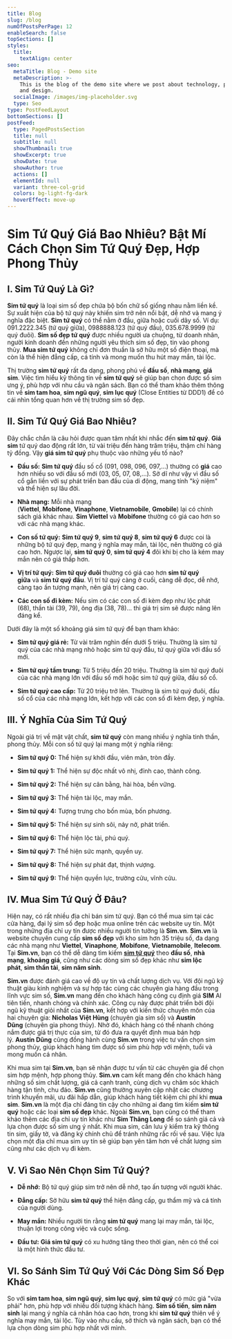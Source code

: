 ```yaml
---
title: Blog
slug: /blog
numOfPostsPerPage: 12
enableSearch: false
topSections: []
styles:
  title:
    textAlign: center
seo:
  metaTitle: Blog - Demo site
  metaDescription: >-
    This is the blog of the demo site where we post about technology, product,
    and design.
  socialImage: /images/img-placeholder.svg
  type: Seo
type: PostFeedLayout
bottomSections: []
postFeed:
  type: PagedPostsSection
  title: null
  subtitle: null
  showThumbnail: true
  showExcerpt: true
  showDate: true
  showAuthor: true
  actions: []
  elementId: null
  variant: three-col-grid
  colors: bg-light-fg-dark
  hoverEffect: move-up
---
```

# Sim Tứ Quý Giá Bao Nhiêu? Bật Mí Cách Chọn Sim Tứ Quý Đẹp, Hợp Phong Thủy

## **I. Sim Tứ Quý Là Gì?**

**Sim tứ quý** là loại sim số đẹp chứa bộ bốn chữ số giống nhau nằm liền kề. Sự xuất hiện của bộ tứ quý này khiến sim trở nên nổi bật, dễ nhớ và mang ý nghĩa đặc biệt. **Sim tứ quý** có thể nằm ở đầu, giữa hoặc cuối dãy số. Ví dụ: 091.2222.345 (tứ quý giữa), 0988888.123 (tứ quý đầu), 035.678.9999 (tứ quý đuôi). **Sim số đẹp tứ quý** được nhiều người ưa chuộng, từ doanh nhân, người kinh doanh đến những người yêu thích sim số đẹp, tin vào phong thủy. **Mua sim tứ quý** không chỉ đơn thuần là sở hữu một số điện thoại, mà còn là thể hiện đẳng cấp, cá tính và mong muốn thu hút may mắn, tài lộc.

Thị trường **sim tứ quý** rất đa dạng, phong phú về **đầu số**, **nhà mạng**, **giá sim**. Việc tìm hiểu kỹ thông tin về **sim tứ quý** sẽ giúp bạn chọn được số sim ưng ý, phù hợp với nhu cầu và ngân sách. Bạn có thể tham khảo thêm thông tin về **sim tam hoa**, **sim ngũ quý**, **sim lục quý** (Close Entities từ DDD1) để có cái nhìn tổng quan hơn về thị trường sim số đẹp.

## **II. Sim Tứ Quý Giá Bao Nhiêu?**

Đây chắc chắn là câu hỏi được quan tâm nhất khi nhắc đến **sim tứ quý**. **Giá sim** tứ quý dao động rất lớn, từ vài triệu đến hàng trăm triệu, thậm chí hàng tỷ đồng. Vậy **giá sim tứ quý** phụ thuộc vào những yếu tố nào?

*   **Đầu số:** **Sim tứ quý** đầu số cổ (091, 098, 096, 097,...) thường có **giá** cao hơn nhiều so với đầu số mới (03, 05, 07, 08,...). Sở dĩ như vậy vì đầu số cổ gắn liền với sự phát triển ban đầu của di động, mang tính "kỷ niệm" và thể hiện sự lâu đời.

*   **Nhà mạng:** Mỗi nhà mạng (**Viettel**, **Mobifone**, **Vinaphone**, **Vietnamobile**, **Gmobile**) lại có chính sách giá khác nhau. **Sim Viettel** và **Mobifone** thường có giá cao hơn so với các nhà mạng khác.

*   **Con số tứ quý:** **Sim tứ quý 9**, **sim tứ quý 8**, **sim tứ quý 6** được coi là những bộ tứ quý đẹp, mang ý nghĩa may mắn, tài lộc, nên thường có giá cao hơn. Ngược lại, **sim tứ quý 0**, **sim tứ quý 4** đôi khi bị cho là kém may mắn nên có giá thấp hơn.

*   **Vị trí tứ quý:** **Sim tứ quý đuôi** thường có giá cao hơn **sim tứ quý giữa** và **sim tứ quý đầu**. Vị trí tứ quý càng ở cuối, càng dễ đọc, dễ nhớ, càng tạo ấn tượng mạnh, nên giá trị càng cao.

*   **Các con số đi kèm:** Nếu sim có các con số đi kèm đẹp như lộc phát (68), thần tài (39, 79), ông địa (38, 78)... thì giá trị sim sẽ được nâng lên đáng kể.

Dưới đây là một số khoảng giá sim tứ quý để bạn tham khảo:

*   **Sim tứ quý giá rẻ:** Từ vài trăm nghìn đến dưới 5 triệu. Thường là sim tứ quý của các nhà mạng nhỏ hoặc sim tứ quý đầu, tứ quý giữa với đầu số mới.

*   **Sim tứ quý tầm trung:** Từ 5 triệu đến 20 triệu. Thường là sim tứ quý đuôi của các nhà mạng lớn với đầu số mới hoặc sim tứ quý giữa, đầu số cổ.

*   **Sim tứ quý cao cấp:** Từ 20 triệu trở lên. Thường là sim tứ quý đuôi, đầu số cổ của các nhà mạng lớn, kết hợp với các con số đi kèm đẹp, ý nghĩa.

## **III. Ý Nghĩa Của Sim Tứ Quý**

Ngoài giá trị về mặt vật chất, **sim tứ quý** còn mang nhiều ý nghĩa tinh thần, phong thủy. Mỗi con số tứ quý lại mang một ý nghĩa riêng:

*   **Sim tứ quý 0:** Thể hiện sự khởi đầu, viên mãn, tròn đầy.

*   **Sim tứ quý 1:** Thể hiện sự độc nhất vô nhị, đỉnh cao, thành công.

*   **Sim tứ quý 2:** Thể hiện sự cân bằng, hài hòa, bền vững.

*   **Sim tứ quý 3:** Thể hiện tài lộc, may mắn.

*   **Sim tứ quý 4:** Tượng trưng cho bốn mùa, bốn phương.

*   **Sim tứ quý 5:** Thể hiện sự sinh sôi, nảy nở, phát triển.

*   **Sim tứ quý 6:** Thể hiện lộc tài, phú quý.

*   **Sim tứ quý 7:** Thể hiện sức mạnh, quyền uy.

*   **Sim tứ quý 8:** Thể hiện sự phát đạt, thịnh vượng.

*   **Sim tứ quý 9:** Thể hiện quyền lực, trường cửu, vĩnh cửu.

## **IV. Mua Sim Tứ Quý Ở Đâu?**

Hiện nay, có rất nhiều địa chỉ bán sim tứ quý. Bạn có thể mua sim tại các cửa hàng, đại lý sim số đẹp hoặc mua online trên các website uy tín. Một trong những địa chỉ uy tín được nhiều người tin tưởng là **Sim.vn**. **Sim.vn** là website chuyên cung cấp **sim số đẹp** với kho sim hơn 35 triệu số, đa dạng các nhà mạng như **Viettel**, **Vinaphone**, **Mobifone**, **Vietnamobile**, **Itelecom**. Tại **Sim.vn**, bạn có thể dễ dàng tìm kiếm [**sim tứ quý**](https://sim.vn/sim-tu-quy) theo **đầu số**, **nhà mạng**, **khoảng giá**, cũng như các dòng sim số đẹp khác như **sim lộc phát**, **sim thần tài**, **sim năm sinh**.

**Sim.vn** được đánh giá cao về độ uy tín và chất lượng dịch vụ. Với đội ngũ kỹ thuật giàu kinh nghiệm và sự hợp tác cùng các chuyên gia hàng đầu trong lĩnh vực sim số, **Sim.vn** mang đến cho khách hàng công cụ định giá **SIM** AI tiên tiến, nhanh chóng và chính xác. Công cụ này được phát triển bởi đội ngũ kỹ thuật giỏi nhất của **Sim.vn**, kết hợp với kiến thức chuyên môn của hai chuyên gia: **Nicholas Việt Hùng** (chuyên gia sim số) và **Austin Dũng** (chuyên gia phong thủy). Nhờ đó, khách hàng có thể nhanh chóng nắm được giá trị thực của sim, từ đó đưa ra quyết định mua bán hợp lý. **Austin Dũng** cũng đồng hành cùng **Sim.vn** trong việc tư vấn chọn sim phong thủy, giúp khách hàng tìm được số sim phù hợp với mệnh, tuổi và mong muốn cá nhân.

Khi mua sim tại **Sim.vn**, bạn sẽ nhận được tư vấn từ các chuyên gia để chọn sim hợp mệnh, hợp phong thủy. **Sim.vn** cam kết mang đến cho khách hàng những số sim chất lượng, giá cả cạnh tranh, cùng dịch vụ chăm sóc khách hàng tận tình, chu đáo. **Sim.vn** cũng thường xuyên cập nhật các chương trình khuyến mãi, ưu đãi hấp dẫn, giúp khách hàng tiết kiệm chi phí khi **mua sim**. **Sim.vn** là một địa chỉ đáng tin cậy cho những ai đang tìm kiếm **sim tứ quý** hoặc các loại **sim số đẹp** khác. Ngoài **Sim.vn**, bạn cũng có thể tham khảo thêm các địa chỉ uy tín khác như **Sim Thăng Long** để so sánh giá cả và lựa chọn được số sim ưng ý nhất. Khi mua sim, cần lưu ý kiểm tra kỹ thông tin sim, giấy tờ, và đăng ký chính chủ để tránh những rắc rối về sau. Việc lựa chọn một địa chỉ mua sim uy tín sẽ giúp bạn yên tâm hơn về chất lượng sim cũng như các dịch vụ đi kèm.

## **V. Vì Sao Nên Chọn Sim Tứ Quý?**

*   **Dễ nhớ:** Bộ tứ quý giúp sim trở nên dễ nhớ, tạo ấn tượng với người khác.

*   **Đẳng cấp:** Sở hữu **sim tứ quý** thể hiện đẳng cấp, gu thẩm mỹ và cá tính của người dùng.

*   **May mắn:** Nhiều người tin rằng **sim tứ quý** mang lại may mắn, tài lộc, thuận lợi trong công việc và cuộc sống.

*   **Đầu tư:** **Giá sim tứ quý** có xu hướng tăng theo thời gian, nên có thể coi là một hình thức đầu tư.

## **VI. So Sánh Sim Tứ Quý Với Các Dòng Sim Số Đẹp Khác**

So với **sim tam hoa**, **sim ngũ quý**, **sim lục quý**, **sim tứ quý** có mức giá "vừa phải" hơn, phù hợp với nhiều đối tượng khách hàng. **Sim số tiến**, **sim năm sinh** lại mang ý nghĩa cá nhân hóa cao hơn, trong khi **sim tứ quý** thiên về ý nghĩa may mắn, tài lộc. Tùy vào nhu cầu, sở thích và ngân sách, bạn có thể lựa chọn dòng sim phù hợp nhất với mình.
